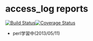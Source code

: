 access_log reports
=======

[![Build Status](https://travis-ci.org/kyaukyuai/accesslog_reports.png?branch=master)](https://travis-ci.org/kyaukyuai/accesslog_reports)[![Coverage Status](https://coveralls.io/repos/kyaukyuai/accesslog_reports/badge.png?branch=master)](https://coveralls.io/r/kyaukyuai/accesslog_reports?branch=master)

- perl学習中(2013/05/11)
